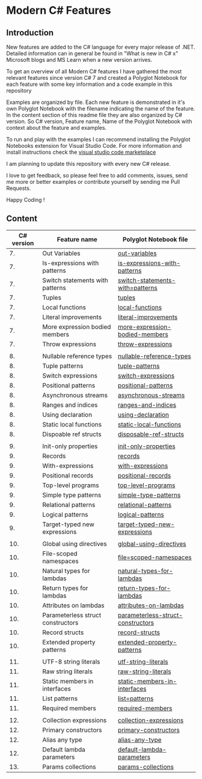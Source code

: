 
# Modern C# Features

## Introduction

New features are added to the C# language for every major release of .NET. Detailed information can in general be found in "What is new in C# x" Microsoft blogs and MS Learn when a new version arrives. 

To get an overview of all Modern C# features I have gathered the most relevant features since version C# 7 and created a Polyglot Notebook for each feature with some key information and a code example in this repository    

Examples are organized by file. Each new feature is demonstrated in it's own Polyglot Notebook with the filename indicating the name of the feature. In the content section of this readme file they are also organized by C# version. So C# version, Feature name, Name of the Polyglot Notebook with context about the feature and examples.

To run and play with the examples I can recommend installing the Polyglot Notebooks extension for Visual Studio Code. For more information and install instructions check the [visual studio code marketplace](https://marketplace.visualstudio.com/items?itemName=ms-dotnettools.dotnet-interactive-vscode)

I am planning to update this repository with every new C# release. 

I love to get feedback, so please feel free to add comments, issues, send me more or better examples or contribute yourself by sending me Pull Requests.

Happy Coding !

## Content

| C# version | Feature name                      | Polyglot Notebook file                                                         |
| ---------- | --------------------------------- | --------------------------------------------------------------------------     |
|          7.| Out Variables                     | [out-variables](./src/7/out-variables.ipynb)                                         | 
|          7.| Is-expressions with patterns      | [is-expressions-with-patterns](./src/7/is-expressions-with-patterns.ipynb)           |
|          7.| Switch statements with patterns   | [switch-statements-with=patterns](./src/7/switch-statements-with-patterns.ipynb)     | 
|          7.| Tuples                            | [tuples](./src/7/tuples.ipynb)                                                       | 
|          7.| Local functions                   | [local-functions](./src/7/local-functions.ipynb)                                     |
|          7.| Literal improvements              | [literal-improvements](./src/7/literal-improvements.ipynb)                           |
|          7.| More expression bodied members    | [more-expression-bodied-members](./src/7/more-expression-bodied-members.ipynb)       |
|          7.| Throw expressions                 | [throw-expressions](./src/7/throw-expressions.ipynb)                                 | 
|            |                                   |                                                                                |
|          8.| Nullable reference types          | [nullable-reference-types](./src/8/nullable-reference-types.ipynb)                   |
|          8.| Tuple patterns                    | [tuple-patterns](./src/8/tuple-patterns.ipynb)                                       |  
|          8.| Switch expressions                | [switch-expressions](./src/8/switch-expressions.ipynb)                               |
|          8.| Positional patterns               | [positional-patterns](./src/8/positional-patterns.ipynb)                             | 
|          8.| Asynchronous streams              | [asynchronous-streams](./src/8/asynchronous-streams.ipynb)                           |
|          8.| Ranges and indices                | [ranges-and-indices](./src/8/ranges-and-indices.ipynb)                               |
|          8.| Using declaration                 | [using-declaration](./src/8/using-declaration.ipynb)                                 |
|          8.| Static local functions            | [static-local-functions](./src/8/static-local-functions.ipynb)                       | 
|          8.| Dispoable ref structs             | [disposable-ref-structs](./src/8/disposable-ref-structs.ipynb)                       |
|            |                                   |                                                                                | 
|          9.| Init-only properties              | [init-only-properties](./src/9/init-only-properties.ipynb)                           |
|          9.| Records                           | [records](./src/9/records.ipynb)                                                     | 
|          9.| With-expressions                  | [with-expressions](./src/9/with-expressions.ipynb)                                   |
|          9.| Positional records                | [positional-records](./src/9/positional-records.ipynb)                               | 
|          9.| Top-level programs                | [top-level-programs](./src/9/top-level-programs.ipynb)                               |
|          9.| Simple type patterns              | [simple-type-patterns](./src/9/simple-type-patterns.ipynb)                           |
|          9.| Relational patterns               | [relational-patterns](./src/9/relational-patterns.ipynb)                             |
|          9.| Logical patterns                  | [logical-patterns](./src/9/logical-patterns.ipynb)                                   |
|          9.| Target-typed new expressions      | [target-typed-new-expressions](./src/9/target-typed-new-expressions.ipynb)           |
|            |                                   |                                                                                |
|         10.| Global using directives           | [global-using-directives](./src/10/global-using-directives.ipynb)                     |
|         10.| File-scoped namespaces            | [file=scoped-namespaces](./src/10/file-scoped-namespaces.ipynb)                       |
|         10.| Natural types for lambdas         | [natural-types-for-lambdas](./src/10/natural-types-for-lambdas.ipynb)                 |
|         10.| Return types for lambdas          | [return-types-for-lambdas](./src/10/return-types-for-lambdas.ipynb)                   | 
|         10.| Attributes on lambdas             | [attributes-on-lambdas](./src/10/attributes-on-lambdas.ipynb)                         |
|         10.| Parameterless struct constructors | [parameterless-struct-constructors](./src/10/parameterless-struct-constructors.ipynb) |
|         10.| Record structs                    | [record-structs](./src/10/record-structs.ipynb)                                       |
|         10.| Extended property patterns        | [extended-property-patterns](./src/10/extended-property-patterns.ipynb)               |
|            |                                   |                                                                                |
|         11.| UTF-8 string literals             | [utf-string-literals](./src/11/utf-8-string-literals.ipynb)                           | 
|         11.| Raw string literals               | [raw-string-literals](./src/11/raw-string-literals.ipynb)                             |
|         11.| Static members in interfaces      | [static-members-in-interfaces](./src/11/static-members-in-interfaces.ipynb)           |
|         11.| List patterns                     | [list=patterns](./src/11/list-patterns.ipynb)                                         |
|         11.| Required members                  | [required-members](./src/11/required-members.ipynb)                                   |
|            |                                   |                                                                                |
|         12.| Collection expressions            | [collection-expressions](./src/12/collection-expressions.ipynb)                       |
|         12.| Primary constructors              | [primary-constructors](./src/12/primary-constructors.ipynb)                           | 
|         12.| Alias any type                    | [alias-any-type](./src/12/alias-any-type.ipynb)                       |
|         12.| Default lambda parameters         | [default-lambda-parameters](./src/12/default-lambda-parameters.ipynb)          |
|         13.| Params collections                | [params-collections](./src/13/params-collections.ipynb)                 |